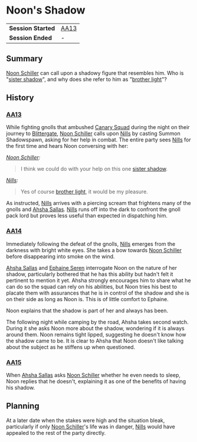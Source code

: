 # Noon's Shadow

|||
| --- | --- |
| **Session Started** | [AA13](../../sessions/AA13.md) | storyline.2
| **Session Ended** | - |

## Summary

[Noon Schiller](../../characters/noon-schiller.md) can call upon a shadowy figure that resembles him. Who is "[sister shadow](../../characters/nills.md)", and why does she refer to him as "[brother light](../../characters/noon-schiller.md)"?

## History

### [AA13](../../sessions/AA13.md)

While fighting gnolls that ambushed [Canary Squad](../../organisations/government/astorrel/squads/canary-squad.md) during the night on their journey to [Blittergate](../../places/towns/blittergate.md), [Noon Schiller](../../characters/noon-schiller.md) calls upon [Nills](../../characters/nills.md) by casting Summon Shadowspawn, asking for her help in combat. The entire party sees [Nills](../../characters/nills.md) for the first time and hears Noon conversing with her:

*[Noon Schiller](../../characters/noon-schiller.md):*
> I think we could do with your help on this one [sister shadow](../../characters/nills.md).

*[Nills](../../characters/nills.md):*
> Yes of course [brother light](../../characters/noon-schiller.md), it would be my pleasure.

As instructed, [Nills](../../characters/nills.md) arrives with a piercing scream that frightens many of the gnolls and [Ahsha Sallas](../../characters/ahsha-sallas.md). [Nills](../../characters/nills.md) runs off into the dark to confront the gnoll pack lord but proves less useful than expected in dispatching him.

### [AA14](../../sessions/AA14.md)

Immediately following the defeat of the gnolls, [Nills](../../characters/nills.md) emerges from the darkness with bright white eyes. She takes a bow towards [Noon Schiller](../../characters/noon-schiller.md) before disappearing into smoke on the wind.

[Ahsha Sallas](../../characters/ahsha-sallas.md) and [Ephaine Seren](../../characters/ephaine-seren.md) interrogate Noon on the nature of her shadow, particularly bothered that he has this ability but hadn't felt it pertinent to mention it yet. Ahsha strongly encourages him to share what he can do so the squad can rely on his abilities, but Noon tries his best to placate them with assurances that he is in control of the shadow and she is on their side as long as Noon is. This is of little comfort to Ephaine.

Noon explains that the shadow is part of her and always has been.

The following night while camping by the road, Ahsha takes second watch. During it she asks Noon more about the shadow, wondering if it is always around them. Noon remains tight lipped, suggesting he doesn't know how the shadow came to be. It is clear to Ahsha that Noon doesn't like talking about the subject as he stiffens up when questioned.

### [AA15](../../sessions/AA15.md)

When [Ahsha Sallas](../../characters/ahsha-sallas.md) asks [Noon Schiller](../../characters/noon-schiller.md) whether he even needs to sleep, Noon replies that he doesn't, explaining it as one of the benefits of having his shadow.

## Planning

At a later date when the stakes were high and the situation bleak, particularly if only [Noon Schiller](../../characters/noon-schiller.md)'s life was in danger, [Nills](../../characters/nills.md) would have appealed to the rest of the party directly.
